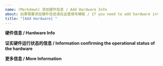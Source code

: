 ```yaml
---
name: (Markdown) 添加硬件信息 / Add Hardware Info
about: 如果需要添加硬件信息请在这里填写模板 / If you need to add hardware information please fill out the template here
title: "[Add Hardware] "
---
```


<!--
在提交硬件信息之前，请先阅读参与贡献的事项：https://loongarch.liaronce.com/contribution/hardwares

Before submitting hardware information, please read the matter of participating in the contribution: https://loongarch.liaronce.com/en/contribution/hardwares
-->

**硬件信息 / Hardware Info**
<!-- 
模板文件内容或 linux-hardware.org 的提交链接
template file or linux-hardware.org probe URL. 
-->

**证实硬件运行状态的信息 / Information confirming the operational status of the hardware**
<!-- 
请在此说明硬件的运行状态，例如实拍图片和系统内运行的截图
Please indicate here the operational status of the hardware, e.g. actual pictures and screenshots of it running in the system. 
-->

**更多信息 / More Information**
<!-- 
如果该硬件需要以文档的方式进行说明，请从这里开始
If this hardware needs to be described in a documented way, start here. 
-->
